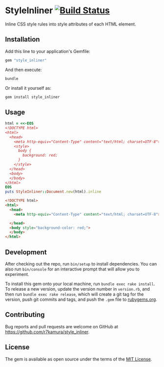 # StyleInliner [![Build Status](https://travis-ci.org/r7kamura/style_inliner.svg?branch=master)](https://travis-ci.org/r7kamura/style_inliner)
Inline CSS style rules into style attributes of each HTML element.

## Installation

Add this line to your application's Gemfile:

```ruby
gem "style_inliner"
```

And then execute:

```sh
bundle
```

Or install it yourself as:

```sh
gem install style_inliner
```

## Usage

```rb
html = <<-EOS
<!DOCTYPE html>
<html>
  <head>
    <meta http-equiv="Content-Type" content="text/html; charset=UTF-8">
    <style>
      body {
        background: red;
      }
    </style>
  </head>
  <body>
  </body>
</html>
EOS
puts StyleInliner::Document.new(html).inline
```

```html
<!DOCTYPE html>
<html>
  <head>
    <meta http-equiv="Content-Type" content="text/html; charset=UTF-8">

  </head>
  <body style="background-color: red;">
  </body>
</html>
```

## Development

After checking out the repo, run `bin/setup` to install dependencies. You can also run `bin/console` for an interactive prompt that will allow you to experiment.

To install this gem onto your local machine, run `bundle exec rake install`. To release a new version, update the version number in `version.rb`, and then run `bundle exec rake release`, which will create a git tag for the version, push git commits and tags, and push the `.gem` file to [rubygems.org](https://rubygems.org).

## Contributing

Bug reports and pull requests are welcome on GitHub at https://github.com/r7kamura/style_inliner.

## License

The gem is available as open source under the terms of the [MIT License](http://opensource.org/licenses/MIT).
